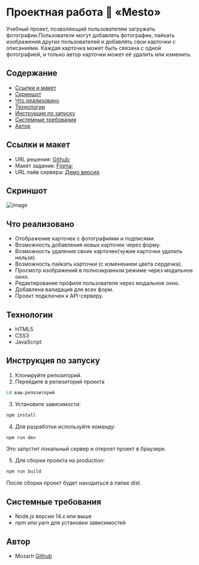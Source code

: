 # Проектная работа 🔮 «Mesto»
Учебный проект, позволяющий пользователям загружать фотографии.Пользователи могут добавлять фотографии, 
лайкать изображения других пользователей и добавлять свои карточки с описаниями. Каждая карточка может быть связана с одной фотографией, 
и только автор карточки может её удалить или изменить.

## Содержание
* [Cсылки и макет](#ссылки-и-макет)
* [Скриншот](#скриншот)
* [Что реализовано](#что-реализовано)
* [Технологии](#технологии)
* [Инструкция по запуску](#инструкция-по-запуску)
* [Системные требования](#системные-требования)
* [Автор](#автор)

## Ссылки и макет
* URL решения: [Github](https://github.com/Mozarh/mesto-project-ff);
* Макет задания: [Figma](https://www.figma.com/design/BOu4PyRg0j7B70CHFy6jY3/5-%D1%81%D0%BF%D1%80%D0%B8%D0%BD%D1%82.-JavaScript?node-id=0-1);
* URL лайв сервера: [Демо версия]().

## Скриншот
![image](https://github.com/user-attachments/assets/3dde49e6-f135-4c3a-a162-eca3d88eb11e)

## Что реализовано
* Отображение карточек с фотографиями и подписями.
* Возможность добавления новых карточек через форму.
* Возможность удаления своих карточек(чужие карточки удалить нельзя).
* Возможность лайкать карточки (с изменением цвета сердечка).
* Просмотр изображений в полноэкранном режиме через модальное окно.
* Редактирование профиля пользователя через модальное окно.
* Добавлена валидация для всех форм.
* Проект подключен к API-серверу.

## Технологии
* HTML5
* CSS3
* JavaScript

## Инструкция по запуску
1)  Клонируйте репозиторий.
2)  Перейдите в репизиторий проекта
 ```bash
cd ваш-репозиторий
  ```
3) Установите зависимости:
 ```bash
npm install
  ```
4) Для разработки используйте команду:
 ```bash
npm run dev
  ```
Это запустит локальный сервер и откроет проект в браузере.

5) Для сборки проекта на production:
 ```bash
npm run build
  ```
После сборки проект будет находиться в папке dist.

## Системные требования
* Node.js версии 14.x или выше
* npm или yarn для установки зависимостей

## Автор
* Mozarh [Github](https://github.com/Mozarh)
